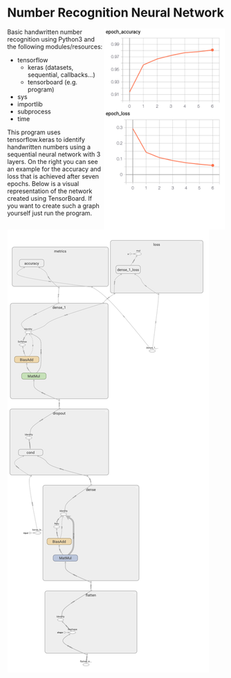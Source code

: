 # Number Recognition Neural Network

<img src="./img/acc_and_loss.png" alt="Accuracy and loss" title="Model accuracy and loss" width="280" height="466" align="right" /> 
<p>Basic handwritten number recognition using Python3 and the following modules/resources:
<ul>
<li>tensorflow

<ul>
<li>keras (datasets, sequential, callbacks...)</li>
<li>tensorboard (e.g. program)</li>
</ul>
</li>
<li>sys</li>
<li>importlib</li>
<li>subprocess</li>
<li>time</li>
</ul>
</p>

<p>This program uses tensorflow.keras to identify handwritten numbers using a sequential neural network with 3 layers. On the right you can see an example for the accuracy and loss that is achieved after seven epochs. Below is a visual representation of the network created using TensorBoard. If you want to create such a graph yourself just run the program.</p>


![Visual Representation](./img/model.png)
